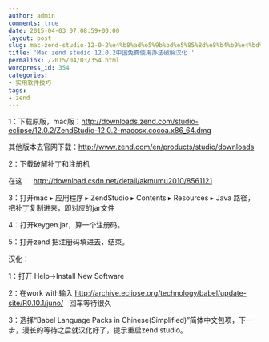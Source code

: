 ```yaml
---
author: admin
comments: true
date: 2015-04-03 07:08:59+00:00
layout: post
slug: mac-zend-studio-12-0-2%e4%b8%ad%e5%9b%bd%e5%85%8d%e8%b4%b9%e4%bd%bf%e7%94%a8%e5%8a%9e%e6%b3%95%e7%a0%b4%e8%a7%a3%e6%b1%89%e5%8c%96
title: 'Mac zend studio 12.0.2中国免费使用办法破解汉化 '
permalink: /2015/04/03/354.html
wordpress_id: 354
categories:
- 实用软件技巧
tags:
- zend
---
```


1：下载原版，mac版：http://downloads.zend.com/studio-eclipse/12.0.2/ZendStudio-12.0.2-macosx.cocoa.x86_64.dmg

其他版本去官网下载：http://www.zend.com/en/products/studio/downloads

2：下载破解补丁和注册机

在这：  http://download.csdn.net/detail/akmumu2010/8561121

3：打开mac ▸ 应用程序 ▸ ZendStudio ▸ Contents ▸ Resources ▸ Java 路径，把补丁复制进来，即对应的jar文件

4：打开keygen.jar，算一个注册码。

5：打开zend 把注册码填进去，结束。

汉化：

1：打开 Help->Install New Software

2：在work with输入 http://archive.eclipse.org/technology/babel/update-site/R0.10.1/juno/   回车等待很久

3：选择“Babel Language Packs in Chinese(Simplified)”简体中文包项，下一步，漫长的等待之后就汉化好了，提示重启zend studio。
